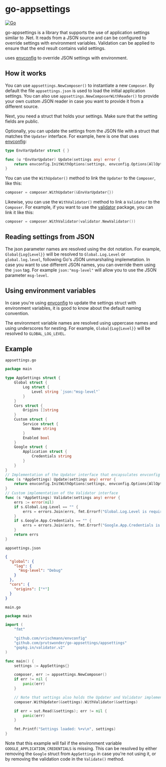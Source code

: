 # go-appsettings

[![Go](https://github.com/Prutswonder/go-appsettings/actions/workflows/go.yml/badge.svg)](https://github.com/Prutswonder/go-appsettings/actions/workflows/go.yml)

go-appsettings is a library that supports the use of application settings similar to .Net. It reads from a JSON source and can be configured to override settings with environment variables. Validation can be applied to ensure that the end result contains valid settings.



uses [envconfig](https://github.com/vrischmann/envconfig) to override JSON settings with environment.

## How it works

You can use `appsettings.NewComposer()` to instantiate a new `Composer`. By default the file `appsettings.json` is used to load the initial application settings. You can also use `appsettings.NewComposerWithReader()` to provide your own custom JSON reader in case you want to provide it from a different source.

Next, you need a struct that holds your settings. Make sure that the setting fields are public.

Optionally, you can update the settings from the JSON file with a struct that matches the `Updater` interface. For example, here is one that uses [envconfig](https://github.com/vrischmann/envconfig):

```go
type EnvVarUpdater struct { }

func (u *EnvVarUpdater) Update(settings any) error {
	return envconfig.InitWithOptions(settings, envconfig.Options{AllOptional: true});
}
```

You can use the `WithUpdater()` method to link the `Updater` to the `Composer`, like this:

```go
composer = composer.WithUpdater(&EnvVarUpdater{})
```

Likewise, you can use the `WithValidator()` method to link a `Validator` to the `Composer`. For example, if you want to use the [validator](https://github.com/go-validator/validator) package, you can link it like this:

```go
composer = composer.WithValidator(validator.NewValidator())
```

## Reading settings from JSON

The json parameter names are resolved using the dot notation. For example, `Global{Log{Level}}` will be resolved to `Global.Log.Level` or `global.log.level`, following Go's JSON unmarshaling implemetation. In case you want to use different JSON names, you can override them using the `json` tag. For example `json:"msg-level"` will allow you to use the JSON parameter `msg-level`.

## Using environment variables

In case you're using [envconfig](https://github.com/vrischmann/envconfig) to update the settings struct with environment variables, it is good to know about the default naming convention. 

The environment variable names are resolved using uppercase names and using underscores for nesting. For example, `Global{Log{Level}}` will be resolved to `GLOBAL_LOG_LEVEL`.

## Example

`appsettings.go`
```go
package main

type AppSettings struct {
	Global struct {
		Log struct {
			Level string `json:"msg-level"`
		}
	}
	Cors struct {
		Origins []string
	}
	Custom struct {
		Service struct {
			Name string
		}
		Enabled bool
	}
	Google struct {
		Application struct {
			Credentials string
		}
	}
}
// Implementation of the Updator interface that encapsulates envconfig
func (s *AppSettings) Update(settings any) error {
	return envconfig.InitWithOptions(settings, envconfig.Options{AllOptional: true});
}
// Custom implementation of the Validator interface
func (s *AppSettings) Validate(settings any) error {
	errs := error(nil)
	if s.Global.Log.Level == "" {
		errs = errors.Join(errs, fmt.Errorf("Global.Log.Level is required"))
	}
	if s.Google.App.Credentials == "" {
		errs = errors.Join(errs, fmt.Errorf("Google.App.Credentials is required"))
	}
	return errs
}

```

`appsettings.json`
```json
{
  "global": {
    "log": {
      "msg-level": "Debug"
    }
  },
  "cors": {
    "origins": ["*"]
  }
}
```


`main.go`
```go
package main

import (
	"fmt"

	"github.com/vrischmann/envconfig"
	"github.com/prutswonder/go-appsettings/appsettings"
	"gopkg.in/validator.v2"
)

func main() {
	settings := AppSettings{}

	composer, err := appsettings.NewComposer()
	if err != nil {
		panic(err)
	}

	// Note that settings also holds the Updater and Validator implementations
	composer.WithUpdater(&settings).WithValidator(&settings)

	if err = sut.Read(&settings); err != nil {
		panic(err)
	}

	fmt.Printf("Settings loaded: %+v\n", settings)
}
```

Note that this example will fail if the environment variable `GOOGLE_APPLICATION_CREDENTIALS` is missing. This can be resolved by either removing the `Google` struct from `AppSettings` in case you're not using it, or by removing the validation code in the `Validate()` method.